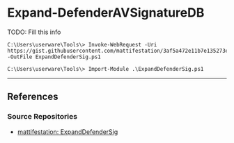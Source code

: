 # Expand-DefenderAVSignatureDB

TODO: Fill this info

```
C:\Users\userware\Tools\> Invoke-WebRequest -Uri https://gist.githubusercontent.com/mattifestation/3af5a472e11b7e135273e71cb5fed866/raw/15be4f2ae75b2d62465cf9faef72a2f61147a393/ExpandDefenderSig.ps1 -OutFile ExpandDefenderSig.ps1

C:\Users\userware\Tools\> Import-Module .\ExpandDefenderSig.ps1
```

---
## References

### Source Repositories

- [mattifestation: ExpandDefenderSig](https://gist.github.com/mattifestation/3af5a472e11b7e135273e71cb5fed866)